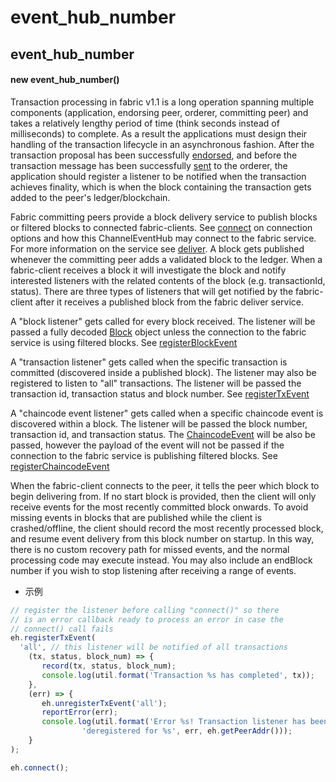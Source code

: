 # event_hub_number

## event_hub_number

#### new event_hub_number()

Transaction processing in fabric v1.1 is a long operation spanning multiple components (application, endorsing peer, orderer, committing peer) and takes a relatively lengthy period of time (think seconds instead of milliseconds) to complete. As a result the applications must design their handling of the transaction lifecycle in an asynchronous fashion. After the transaction proposal has been successfully [endorsed](https://hyperledger.github.io/fabric-sdk-node/release-1.4/Channel.html#sendTransactionProposal), and before the transaction message has been successfully [sent](https://hyperledger.github.io/fabric-sdk-node/release-1.4/Channel.html#sendTransaction) to the orderer, the application should register a listener to be notified when the transaction achieves finality, which is when the block containing the transaction gets added to the peer's ledger/blockchain.

Fabric committing peers provide a block delivery service to publish blocks or filtered blocks to connected fabric-clients. See [connect](https://hyperledger.github.io/fabric-sdk-node/release-1.4/ChannelEventHub.html#connect) on connection options and how this ChannelEventHub may connect to the fabric service. For more information on the service see [deliver](https://hyperledger-fabric.readthedocs.io/en/release-1.2/peer_event_services.html). A block gets published whenever the committing peer adds a validated block to the ledger. When a fabric-client receives a block it will investigate the block and notify interested listeners with the related contents of the block (e.g. transactionId, status). There are three types of listeners that will get notified by the fabric-client after it receives a published block from the fabric deliver service.

A "block listener" gets called for every block received. The listener will be passed a fully decoded [Block](https://hyperledger.github.io/fabric-sdk-node/release-1.4/global.html#Block) object unless the connection to the fabric service is using filtered blocks. See [registerBlockEvent](https://hyperledger.github.io/fabric-sdk-node/release-1.4/ChannelEventHub.html#registerBlockEvent)

A "transaction listener" gets called when the specific transaction is committed (discovered inside a published block). The listener may also be registered to listen to "all" transactions. The listener will be passed the transaction id, transaction status and block number. See [registerTxEvent](https://hyperledger.github.io/fabric-sdk-node/release-1.4/ChannelEventHub.html#registerTxEvent)

A "chaincode event listener" gets called when a specific chaincode event is discovered within a block. The listener will be passed the block number, transaction id, and transaction status. The [ChaincodeEvent](https://hyperledger.github.io/fabric-sdk-node/release-1.4/global.html#ChaincodeEvent) will be also be passed, however the payload of the event will not be passed if the connection to the fabric service is publishing filtered blocks. See [registerChaincodeEvent](https://hyperledger.github.io/fabric-sdk-node/release-1.4/ChannelEventHub.html#registerChaincodeEvent)


When the fabric-client connects to the peer, it tells the peer which block to begin delivering from. If no start block is provided, then the client will only receive events for the most recently committed block onwards. To avoid missing events in blocks that are published while the client is crashed/offline, the client should record the most recently processed block, and resume event delivery from this block number on startup. In this way, there is no custom recovery path for missed events, and the normal processing code may execute instead. You may also include an endBlock number if you wish to stop listening after receiving a range of events.

- 示例

```javascript
// register the listener before calling "connect()" so there
// is an error callback ready to process an error in case the
// connect() call fails
eh.registerTxEvent(
  'all', // this listener will be notified of all transactions
    (tx, status, block_num) => {
       record(tx, status, block_num);
       console.log(util.format('Transaction %s has completed', tx));
    },
    (err) => {
       eh.unregisterTxEvent('all');
       reportError(err);
       console.log(util.format('Error %s! Transaction listener has been ' +
                'deregistered for %s', err, eh.getPeerAddr()));
    }
);

eh.connect();
```

